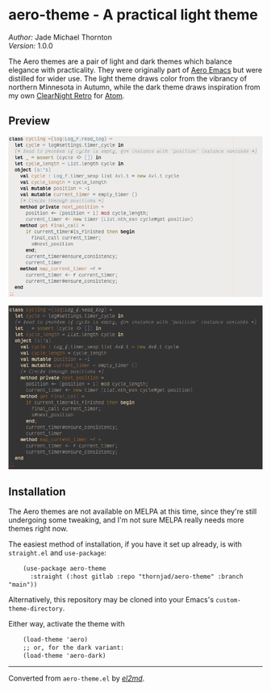# aero-theme - A practical light theme

_Author:_ Jade Michael Thornton<br>
_Version:_ 1.0.0<br>

The Aero themes are a pair of light and dark themes which balance elegance
with practicality. They were originally part of [Aero
Emacs](https://gitlab.com/thornjad/aero) but were distilled for wider use.
The light theme draws color from the vibrancy of northern Minnesota in
Autumn, while the dark theme draws inspiration from my own [ClearNight
Retro](https://github.com/ClearNight/clearnight-retro-syntax) for
[Atom](https://atom.io).

## Preview

![Aero Theme](./images/aero-light-preview.png)

![Aero Dark Theme](./images/aero-dark-preview.png)

## Installation

The Aero themes are not available on MELPA at this time, since they're still
undergoing some tweaking, and I'm not sure MELPA really needs more themes
right now.

The easiest method of installation, if you have it set up already, is with
`straight.el` and `use-package`:

        (use-package aero-theme
          :straight (:host gitlab :repo "thornjad/aero-theme" :branch "main"))

Alternatively, this repository may be cloned into your Emacs's
`custom-theme-directory`.

Either way, activate the theme with

        (load-theme 'aero)
        ;; or, for the dark variant:
        (load-theme 'aero-dark)


---
Converted from `aero-theme.el` by [_el2md_](https://gitlab.com/thornjad/el2md).
